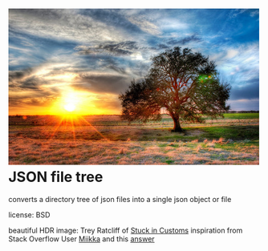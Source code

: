 ![jsonFileTree](https://github.com/victusfate/jsonFileTree/raw/master/jsonFileTree.jpg)
JSON file tree
===

converts a directory tree of json files into a single json object or file

license: BSD

beautiful HDR image: Trey Ratcliff of [Stuck in Customs](http://www.stuckincustoms.com/)
inspiration from Stack Overflow User [Miikka](http://stackoverflow.com/users/297366/miikka) and this [answer](http://stackoverflow.com/a/11194896/51700)
